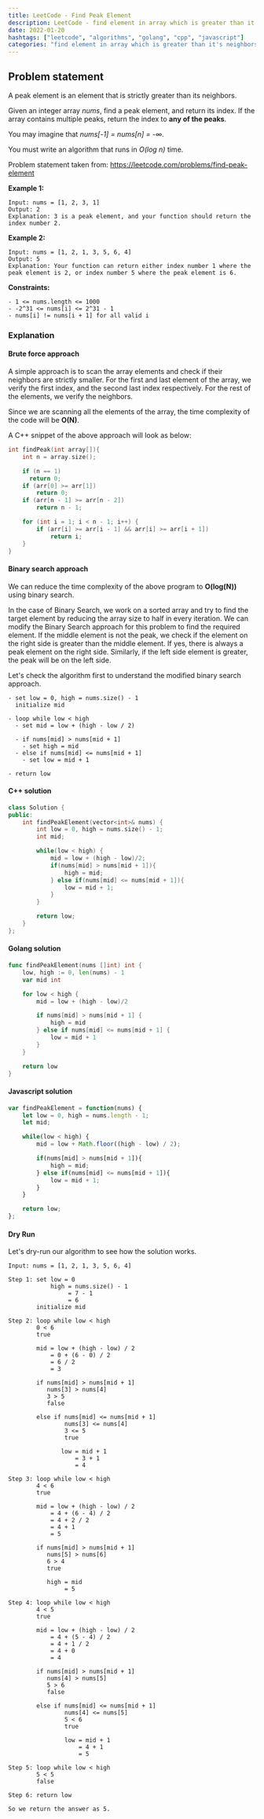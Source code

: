 ```yaml
---
title: LeetCode - Find Peak Element
description: LeetCode - find element in array which is greater than it's neighbors using C++, Golang and Javascript.
date: 2022-01-20
hashtags: ["leetcode", "algorithms", "golang", "cpp", "javascript"]
categories: "find element in array which is greater than it's neighbors, c++, golang, javascript"
---
```


## Problem statement

A peak element is an element that is strictly greater than its neighbors.

Given an integer array *nums*, find a peak element, and return its index. If the array contains multiple peaks, return the index to **any of the peaks**.

You may imagine that *nums[-1] = nums[n] = -∞*.

You must write an algorithm that runs in *O(log n)* time.

Problem statement taken from: <a href='https://leetcode.com/problems/find-peak-element' target='_blank'>https://leetcode.com/problems/find-peak-element</a>

**Example 1:**

```
Input: nums = [1, 2, 3, 1]
Output: 2
Explanation: 3 is a peak element, and your function should return the index number 2.
```

**Example 2:**

```
Input: nums = [1, 2, 1, 3, 5, 6, 4]
Output: 5
Explanation: Your function can return either index number 1 where the peak element is 2, or index number 5 where the peak element is 6.
```

**Constraints:**

```
- 1 <= nums.length <= 1000
- -2^31 <= nums[i] <= 2^31 - 1
- nums[i] != nums[i + 1] for all valid i
```

### Explanation

#### Brute force approach

A simple approach is to scan the array elements and check if their neighbors are strictly smaller.
For the first and last element of the array, we verify the first index, and the second last index
respectively. For the rest of the elements, we verify the neighbors.

Since we are scanning all the elements of the array, the time complexity of the code will
be **O(N)**.

A C++ snippet of the above approach will look as below:

```cpp
int findPeak(int array[]){
    int n = array.size();

    if (n == 1)
      return 0;
    if (arr[0] >= arr[1])
        return 0;
    if (arr[n - 1] >= arr[n - 2])
        return n - 1;

    for (int i = 1; i < n - 1; i++) {
        if (arr[i] >= arr[i - 1] && arr[i] >= arr[i + 1])
            return i;
    }
}
```

#### Binary search approach

We can reduce the time complexity of the above program to **O(log(N))** using binary search.

In the case of Binary Search, we work on a sorted array and try to find the target element by reducing
the array size to half in every iteration.
We can modify the Binary Search approach for this problem to find the required element.
If the middle element is not the peak, we check if the element on the right side is greater
than the middle element. If yes, there is always a peak element on the right side.
Similarly, if the left side element is greater, the peak will be on the left side.

Let's check the algorithm first to understand the modified binary search approach.

```
- set low = 0, high = nums.size() - 1
  initialize mid

- loop while low < high
  - set mid = low + (high - low / 2)

  - if nums[mid] > nums[mid + 1]
    - set high = mid
  - else if nums[mid] <= nums[mid + 1]
    - set low = mid + 1

- return low
```

#### C++ solution

```cpp
class Solution {
public:
    int findPeakElement(vector<int>& nums) {
        int low = 0, high = nums.size() - 1;
        int mid;

        while(low < high) {
            mid = low + (high - low)/2;
            if(nums[mid] > nums[mid + 1]){
                high = mid;
            } else if(nums[mid] <= nums[mid + 1]){
                low = mid + 1;
            }
        }

        return low;
    }
};
```

#### Golang solution

```go
func findPeakElement(nums []int) int {
    low, high := 0, len(nums) - 1
    var mid int

    for low < high {
        mid = low + (high - low)/2

        if nums[mid] > nums[mid + 1] {
            high = mid
        } else if nums[mid] <= nums[mid + 1] {
            low = mid + 1
        }
    }

    return low
}
```

#### Javascript solution

```javascript
var findPeakElement = function(nums) {
    let low = 0, high = nums.length - 1;
    let mid;

    while(low < high) {
        mid = low + Math.floor((high - low) / 2);

        if(nums[mid] > nums[mid + 1]){
            high = mid;
        } else if(nums[mid] <= nums[mid + 1]){
            low = mid + 1;
        }
    }

    return low;
};
```

#### Dry Run

Let's dry-run our algorithm to see how the solution works.

```
Input: nums = [1, 2, 1, 3, 5, 6, 4]

Step 1: set low = 0
            high = nums.size() - 1
                 = 7 - 1
                 = 6
        initialize mid

Step 2: loop while low < high
        0 < 6
        true

        mid = low + (high - low) / 2
            = 0 + (6 - 0) / 2
            = 6 / 2
            = 3

        if nums[mid] > nums[mid + 1]
           nums[3] > nums[4]
           3 > 5
           false

        else if nums[mid] <= nums[mid + 1]
                nums[3] <= nums[4]
                3 <= 5
                true

               low = mid + 1
                   = 3 + 1
                   = 4

Step 3: loop while low < high
        4 < 6
        true

        mid = low + (high - low) / 2
            = 4 + (6 - 4) / 2
            = 4 + 2 / 2
            = 4 + 1
            = 5

        if nums[mid] > nums[mid + 1]
           nums[5] > nums[6]
           6 > 4
           true

           high = mid
                = 5

Step 4: loop while low < high
        4 < 5
        true

        mid = low + (high - low) / 2
            = 4 + (5 - 4) / 2
            = 4 + 1 / 2
            = 4 + 0
            = 4

        if nums[mid] > nums[mid + 1]
           nums[4] > nums[5]
           5 > 6
           false

        else if nums[mid] <= nums[mid + 1]
                nums[4] <= nums[5]
                5 < 6
                true

                low = mid + 1
                    = 4 + 1
                    = 5

Step 5: loop while low < high
        5 < 5
        false

Step 6: return low

So we return the answer as 5.
```

